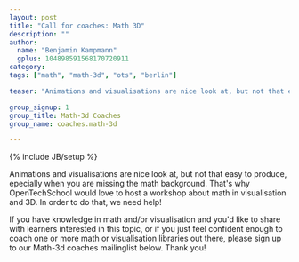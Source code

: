 ```yaml
---
layout: post
title: "Call for coaches: Math 3D"
description: ""
author:
  name: "Benjamin Kampmann"
  gplus: 104898591568170720911
category: 
tags: ["math", "math-3d", "ots", "berlin"]

teaser: "Animations and visualisations are nice look at, but not that easy to produce, epecially when you are missing the math background. That's why OpenTechSchool would love to host a workshop about math in visualisation and 3D. In order to do that, we need help!"

group_signup: 1
group_title: Math-3d Coaches
group_name: coaches.math-3d

---
```

{% include JB/setup %}

Animations and visualisations are nice look at, but not that easy to produce, epecially when you are missing the math background. That's why OpenTechSchool would love to host a workshop about math in visualisation and 3D. In order to do that, we need help!

If you have knowledge in math and/or visualisation and you'd like to share with learners interested in this topic, or if you just feel confident enough to coach one or more math or visualisation libraries out there, please sign up to our Math-3d coaches mailinglist below. Thank you!
